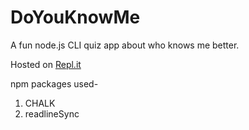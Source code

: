 # DoYouKnowMe
A fun node.js CLI quiz app about who knows me better.

Hosted on [Repl.it](https://repl.it/~/)

npm packages used-
1. CHALK
2. readlineSync
